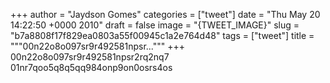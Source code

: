 
+++
author = "Jaydson Gomes"
categories = ["tweet"]
date = "Thu May 20 14:22:50 +0000 2010"
draft = false
image = "{TWEET_IMAGE}"
slug = "b7a8808f17f829ea0803a55f00945c1a2e764d48"
tags = ["tweet"]
title = """00n22o8o097sr9r492581npsr..."""
+++
00n22o8o097sr9r492581npsr2rq2nq7 01nr7qoo5q8q5qq984onp9on0osrs4os
